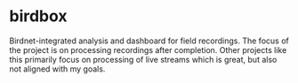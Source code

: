 # birdbox
Birdnet-integrated analysis and dashboard for field recordings. The focus of the project is on processing
recordings after completion. Other projects like this primarily focus on processing of live streams which
is great, but also not aligned with my goals.
